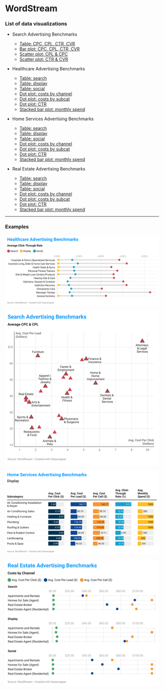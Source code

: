 # WordStream

### List of data visualizations
* Search Advertising Benchmarks
  * [Table: CPC, CPL, CTR, CVR](https://datawrapper.dwcdn.net/LENUK/15/)   
  * [Bar plot: CPC, CPL, CTR, CVR](https://datawrapper.dwcdn.net/PSbbF/6/)    
  * [Scatter plot: CPL & CPC](https://datawrapper.dwcdn.net/gOeaP/9/)   
  * [Scatter plot: CTR & CVR](https://datawrapper.dwcdn.net/6z9mE/11/)  

* Healthcare Advertising Benchmarks
  * [Table: search](https://datawrapper.dwcdn.net/PfaPy/4/)
  * [Table: display](https://datawrapper.dwcdn.net/jvcQg/4/)
  * [Table: social](https://datawrapper.dwcdn.net/VK44m/4/)
  * [Dot plot: costs by channel](https://datawrapper.dwcdn.net/5Hk4E/5/)
  * [Dot plot: costs by subcat](https://datawrapper.dwcdn.net/yLKnk/5/)
  * [Dot plot: CTR](https://datawrapper.dwcdn.net/5TKuQ/6/)
  * [Stacked bar plot: monthly spend](https://datawrapper.dwcdn.net/TgpBK/4/)

* Home Services Advertising Benchmarks
  * [Table: search](https://datawrapper.dwcdn.net/rXnxo/4/)
  * [Table: display](https://datawrapper.dwcdn.net/1pTAZ/4/)
  * [Table: social](https://datawrapper.dwcdn.net/EOomi/4/)
  * [Dot plot: costs by channel](https://datawrapper.dwcdn.net/4JMDq/3/)
  * [Dot plot: costs by subcat](https://datawrapper.dwcdn.net/rKird/3/)
  * [Dot plot: CTR](https://datawrapper.dwcdn.net/zW2c7/4/)
  * [Stacked bar plot: monthly spend](https://datawrapper.dwcdn.net/JLUve/5/)

* Real Estate Advertising Benchmarks
  * [Table: search](https://datawrapper.dwcdn.net/mp9UU/3/)
  * [Table: display](https://datawrapper.dwcdn.net/qGPU7/3/)
  * [Table: social](https://datawrapper.dwcdn.net/oE8S1/3/)
  * [Dot plot: costs by channel](https://datawrapper.dwcdn.net/8L6Rl/7/)
  * [Dot plot: costs by subcat](https://datawrapper.dwcdn.net/aP2x5/5/)
  * [Dot plot: CTR](https://datawrapper.dwcdn.net/7f6mK/4/)
  * [Stacked bar plot: monthly spend](https://datawrapper.dwcdn.net/HjNUV/4/)

***

### Examples
[![name](https://github.com/leeolney3/Tables/blob/main/2022/visualizations/WordStream_advertising_benchmarks/png_220315/healthcare/5TKuQ.png)](https://datawrapper.dwcdn.net/5TKuQ/6/)

[![name](https://github.com/leeolney3/Tables/blob/main/2022/visualizations/WordStream_advertising_benchmarks/png_220315/search/gOeaP.png)](https://datawrapper.dwcdn.net/gOeaP/9/)

[![name](https://github.com/leeolney3/Tables/blob/main/2022/visualizations/WordStream_advertising_benchmarks/png_220315/home_services/1pTAZ.png)](https://datawrapper.dwcdn.net/1pTAZ/4/)

[![name](https://github.com/leeolney3/Tables/blob/main/2022/visualizations/WordStream_advertising_benchmarks/png_220315/real_estate/8L6Rl.png)](https://datawrapper.dwcdn.net/8L6Rl/7/)
